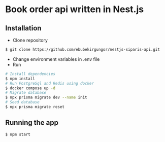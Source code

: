 # Book order api written in Nest.js

## Installation

- Clone repository
```bash
$ git clone https://github.com/ebubekirgungor/nestjs-siparis-api.git
```
- Change environment variables in .env file
- Run
```bash
# Install dependencies
$ npm install
# Run PostgreSql and Redis using docker
$ docker compose up -d
# Migrate database
$ npx prisma migrate dev --name init
# Seed database
$ npx prisma migrate reset
```

## Running the app

```bash
$ npm start
```
